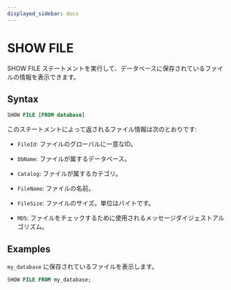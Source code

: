 ```yaml
---
displayed_sidebar: docs
---
```


# SHOW FILE

SHOW FILE ステートメントを実行して、データベースに保存されているファイルの情報を表示できます。

## Syntax

```SQL
SHOW FILE [FROM database]
```

このステートメントによって返されるファイル情報は次のとおりです:

- `FileId`: ファイルのグローバルに一意なID。

- `DbName`: ファイルが属するデータベース。

- `Catalog`: ファイルが属するカテゴリ。

- `FileName`: ファイルの名前。

- `FileSize`: ファイルのサイズ。単位はバイトです。

- `MD5`: ファイルをチェックするために使用されるメッセージダイジェストアルゴリズム。

## Examples

`my_database` に保存されているファイルを表示します。

```SQL
SHOW FILE FROM my_database;
```